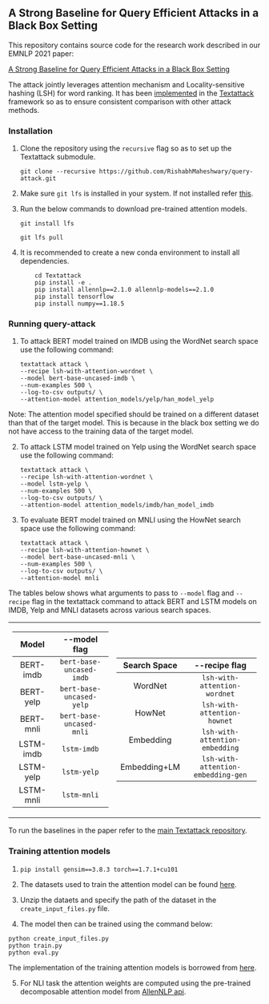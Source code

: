 ## A Strong Baseline for Query Efficient Attacks in a Black Box Setting

This repository contains source code for the research work described in our EMNLP 2021 paper:

[A Strong Baseline for Query Efficient Attacks in a Black Box Setting](https://arxiv.org/abs/2109.04775)

The attack jointly leverages attention mechanism and Locality-sensitive hashing (LSH) for word ranking. It has been [implemented](https://github.com/RishabhMaheshwary/TextAttack/blob/a65831810cffb62ce25ad0acf556315e08a07d85/textattack/search_methods/greedy_word_swap_wir.py#L60) in the [Textattack](https://github.com/RishabhMaheshwary/TextAttack/tree/query-attack) framework so as to ensure consistent comparison with other attack methods.


### Installation

1. Clone the repository using the ```recursive``` flag so as to set up the Textattack submodule.

   ```git clone --recursive https://github.com/RishabhMaheshwary/query-attack.git```
   
2. Make sure ```git lfs``` is installed in your system. If not installed refer [this](https://stackoverflow.com/questions/48734119/git-lfs-is-not-a-git-command-unclear).

3. Run the below commands to download pre-trained attention models.
   
      ```git install lfs```
      
      ```git lfs pull ```

4. It is recommended to create a new conda environment to install all dependencies.

    ```
        cd Textattack
        pip install -e .
        pip install allennlp==2.1.0 allennlp-models==2.1.0 
        pip install tensorflow 
        pip install numpy==1.18.5
    ```

### Running query-attack

1. To attack BERT model trained on IMDB using the WordNet search space use the following command:

    ```
    textattack attack \
    --recipe lsh-with-attention-wordnet \
    --model bert-base-uncased-imdb \
    --num-examples 500 \
    --log-to-csv outputs/ \
    --attention-model attention_models/yelp/han_model_yelp
    ```
Note: The attention model specified should be trained on a different dataset than that of the target model. This is because in the black box setting we do not have access to the training data of the target model.

2. To attack LSTM model trained on Yelp using the WordNet search space use the following command:
    
    ```
    textattack attack \
    --recipe lsh-with-attention-wordnet \
    --model lstm-yelp \
    --num-examples 500 \
    --log-to-csv outputs/ \
    --attention-model attention_models/imdb/han_model_imdb
    ```

3. To evaluate BERT model trained on MNLI using the HowNet search space use the following command:

    ```
    textattack attack \
    --recipe lsh-with-attention-hownet \
    --model bert-base-uncased-mnli \
    --num-examples 500 \
    --log-to-csv outputs/ \
    --attention-model mnli
    ```
The tables below shows what arguments to pass to ```--model``` flag and ```--recipe``` flag in the textattack command to attack BERT and LSTM models on IMDB, Yelp and MNLI datasets across various search spaces.
<table>
<tr><td>

|   Model   |         --model flag         |    
|:---------:|:----------------------------:|
| BERT-imdb | ```bert-base-uncased-imdb``` |
| BERT-yelp | ```bert-base-uncased-yelp``` |
| BERT-mnli | ```bert-base-uncased-mnli``` |
| LSTM-imdb |        ```lstm-imdb```       |
| LSTM-yelp |        ```lstm-yelp```       |
| LSTM-mnli |        ```lstm-mnli```       |

</td>
<td>

| Search Space |              --recipe flag             |
|:------------:|:--------------------------------------:|
|    WordNet   |    ```lsh-with-attention-wordnet```    |
|    HowNet    |     ```lsh-with-attention-hownet```    |
|   Embedding  |   ```lsh-with-attention-embedding```   |
| Embedding+LM | ```lsh-with-attention-embedding-gen``` |

</td></tr>

</table>

To run the baselines in the paper refer to the [main Textattack repository](https://github.com/QData/TextAttack).    
    

### Training attention models


1. ```pip install gensim==3.8.3 torch==1.7.1+cu101```

2. The datasets used to train the attention model can be found [here](https://drive.google.com/drive/folders/1c-fW4Gq849j587jC2lK791JIkEVArsFn?usp=sharing).

3. Unzip the dataets and specify the path of the dataset in the ```create_input_files.py``` file.

4. The model then can be trained using the command below:
```
python create_input_files.py
python train.py
python eval.py
```
The implementation of the training attention models is borrowed from [here](https://github.com/sgrvinod/a-PyTorch-Tutorial-to-Text-Classification).

5. For NLI task the attention weights are computed using the pre-trained decomposable attention model from [AllenNLP api](https://demo.allennlp.org/textual-entailment/elmo-snli).
